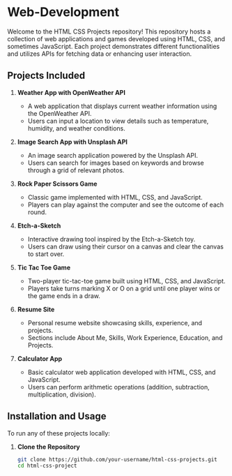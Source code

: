 # Web-Development

Welcome to the HTML CSS Projects repository! This repository hosts a collection of web applications and games developed using HTML, CSS, and sometimes JavaScript. Each project demonstrates different functionalities and utilizes APIs for fetching data or enhancing user interaction.

## Projects Included

1. **Weather App with OpenWeather API**
   - A web application that displays current weather information using the OpenWeather API.
   - Users can input a location to view details such as temperature, humidity, and weather conditions.

2. **Image Search App with Unsplash API**
   - An image search application powered by the Unsplash API.
   - Users can search for images based on keywords and browse through a grid of relevant photos.

3. **Rock Paper Scissors Game**
   - Classic game implemented with HTML, CSS, and JavaScript.
   - Players can play against the computer and see the outcome of each round.

4. **Etch-a-Sketch**
   - Interactive drawing tool inspired by the Etch-a-Sketch toy.
   - Users can draw using their cursor on a canvas and clear the canvas to start over.

5. **Tic Tac Toe Game**
   - Two-player tic-tac-toe game built using HTML, CSS, and JavaScript.
   - Players take turns marking X or O on a grid until one player wins or the game ends in a draw.

6. **Resume Site**
   - Personal resume website showcasing skills, experience, and projects.
   - Sections include About Me, Skills, Work Experience, Education, and Projects.

7. **Calculator App**
   - Basic calculator web application developed with HTML, CSS, and JavaScript.
   - Users can perform arithmetic operations (addition, subtraction, multiplication, division).

## Installation and Usage

To run any of these projects locally:

1. **Clone the Repository**
   ```bash
   git clone https://github.com/your-username/html-css-projects.git
   cd html-css-project

